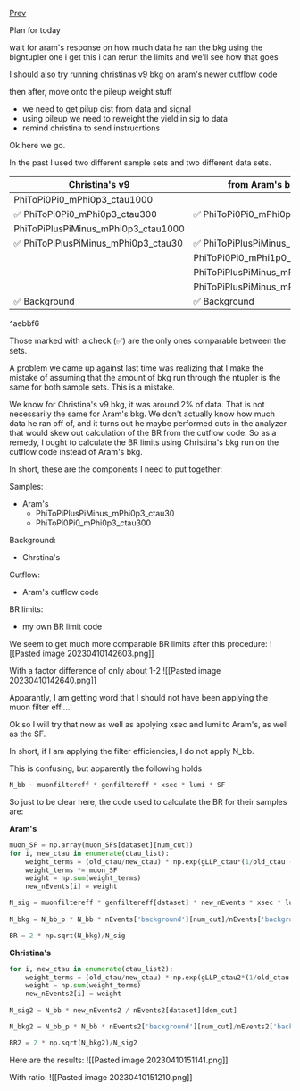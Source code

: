 [Prev](/B-parking/Fri_Apr_7_2023.md)

Plan for today

wait for aram's response on how much data he ran the bkg using the bigntupler
one i get this i can rerun the limits and we'll see how that goes

I should also try running christinas v9 bkg on aram's newer cutflow code

then after, move onto the pileup weight stuff
- we need to get pilup dist from data and signal
- using pileup we need to reweight the yield in sig to data
- remind christina to send instrucrtions 

Ok here we go.

In the past I used two different sample sets and two different data sets.

| **Christina's v9** | **from Aram's bigntupler** |
| --------                            | --------                            | 
| PhiToPi0Pi0_mPhi0p3_ctau1000        |                                     |
| ✅ PhiToPi0Pi0_mPhi0p3_ctau300         | ✅ PhiToPi0Pi0_mPhi0p3_ctau300         |
| PhiToPiPlusPiMinus_mPhi0p3_ctau1000 |                                     |
| ✅ PhiToPiPlusPiMinus_mPhi0p3_ctau30   | ✅ PhiToPiPlusPiMinus_mPhi0p3_ctau30   |
|                                     | PhiToPi0Pi0_mPhi1p0_ctau1000        |
|                                     | PhiToPiPlusPiMinus_mPhi1p0_ctau1000 |
|                                     | PhiToPiPlusPiMinus_mPhi1p0_ctau300  |
| ✅ Background                          | ✅ Background |

^aebbf6

Those marked with a check (✅) are the only ones comparable between the sets.

A problem we came up against last time was realizing that I make the mistake of assuming that the amount of bkg run through the ntupler is the same for both sample sets. 
This is a mistake.

We know for Christina's v9 bkg, it was around 2% of data. That is not necessarily the same for Aram's bkg. We don't actually know how much data he ran off of, and it turns out he maybe performed cuts in the analyzer that would skew out calculation of the BR from the cutflow code. So as a remedy, I ought to calculate the BR limits using Christina's bkg  run on the cutflow code instead of Aram's bkg.

In short, these are the components I need to put together:

Samples:
* Aram's
	* PhiToPiPlusPiMinus_mPhi0p3_ctau30
	* PhiToPi0Pi0_mPhi0p3_ctau300

Background:
* Chrstina's

Cutflow:
* Aram's cutflow code

BR limits:
* my own BR limit code

We seem to get much more comparable BR limits after this procedure:
![[Pasted image 20230410142603.png]]

With a factor difference of only about 1-2
![[Pasted image 20230410142640.png]]

Apparantly, I am getting word that I should not have been applying the muon filter eff....

Ok so I will try that now as well as applying xsec and lumi to Aram's, as well as the SF.

In short, if I am applying the filter efficiencies, I do not apply N_bb.

This is confusing, but apparently the following holds
```python
N_bb ~ muonfiltereff * genfiltereff * xsec * lumi * SF
```

So just to be clear here, the code used to calculate the BR for their samples are:

**Aram's**
```python
muon_SF = np.array(muon_SFs[dataset][num_cut])
for i, new_ctau in enumerate(ctau_list):
	weight_terms = (old_ctau/new_ctau) * np.exp(gLLP_ctau*(1/old_ctau - 1/new_ctau))
	weight_terms *= muon_SF 
	weight = np.sum(weight_terms)
	new_nEvents[i] = weight

N_sig = muonfiltereff * genfiltereff[dataset] * new_nEvents * xsec * lumi / nEvents[dataset][dem_cut]
		
N_bkg = N_bb_p * N_bb * nEvents['background'][num_cut]/nEvents['background'][dem_cut] 

BR = 2 * np.sqrt(N_bkg)/N_sig
```

**Christina's**
```python
for i, new_ctau in enumerate(ctau_list2):
	weight_terms = (old_ctau/new_ctau) * np.exp(gLLP_ctau2*(1/old_ctau - 1/new_ctau))
	weight = np.sum(weight_terms)
	new_nEvents2[i] = weight
						
N_sig2 = N_bb * new_nEvents2 / nEvents2[dataset][dem_cut]

N_bkg2 = N_bb_p * N_bb * nEvents2['background'][num_cut]/nEvents2['background'][dem_cut] 

BR2 = 2 * np.sqrt(N_bkg2)/N_sig2
```

Here are the results:
![[Pasted image 20230410151141.png]]

With ratio:
![[Pasted image 20230410151210.png]]